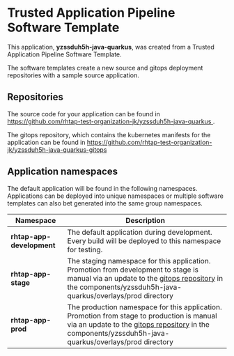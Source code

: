 # Trusted Application Pipeline Software Template

This application, **yzssduh5h-java-quarkus**, was created from a Trusted Application Pipeline Software Template.

The software templates create a new source and gitops deployment repositories with a sample source application. 

## Repositories

The source code for your application can be found in [https://github.com/rhtap-test-organization-jk/yzssduh5h-java-quarkus ](https://github.com/rhtap-test-organization-jk/yzssduh5h-java-quarkus ).
 
The gitops repository, which contains the kubernetes manifests for the application can be found in 
[https://github.com/rhtap-test-organization-jk/yzssduh5h-java-quarkus-gitops ](https://github.com/rhtap-test-organization-jk/yzssduh5h-java-quarkus-gitops ) 

## Application namespaces 

The default application will be found in the following namespaces. Applications can be deployed into unique namespaces or multiple software templates can also bet generated into the same group namespaces.  

|  Namespace   |  Description   |  
| -------- | -------- |   
| **rhtap-app-development** | The default application during development. Every build will be deployed to this namespace for testing. | 
| **rhtap-app-stage** | The staging namespace for this application. Promotion from development to stage is manual via an update to the [gitops repository](https://github.com/rhtap-test-organization-jk/yzssduh5h-java-quarkus-gitops ) in the components/yzssduh5h-java-quarkus/overlays/prod directory |  
| **rhtap-app-prod** | The production namespace for this application. Promotion from stage to production is manual via an update to the [gitops repository](https://github.com/rhtap-test-organization-jk/yzssduh5h-java-quarkus-gitops ) in the components/yzssduh5h-java-quarkus/overlays/prod directory | 